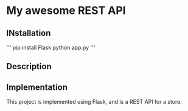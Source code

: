 # My awesome REST API

## INstallation

'''
pip install Flask
python app.py
'''

## Description



## Implementation

This project is implemented using Flask, and is a REST API for a store.

